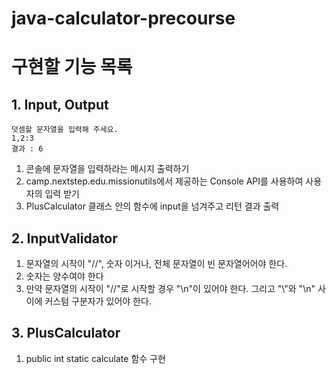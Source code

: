 # java-calculator-precourse

# 구현할 기능 목록

## 1. Input, Output

```
덧셈할 문자열을 입력해 주세요.
1,2:3
결과 : 6
```

1. 콘솔에 문자열을 입력하라는 메시지 출력하기
2. camp.nextstep.edu.missionutils에서 제공하는 Console API를 사용하여 사용자의 입력 받기
3. PlusCalculator 클래스 안의 함수에 input을 넘겨주고 리턴 결과 출력

## 2. InputValidator

1. 문자열의 시작이 "//", 숫자 이거나, 전체 문자열이 빈 문자열어어야 한다.
2. 숫자는 양수여야 한다
3. 만약 문자열의 시작이 "//"로 시작할 경우 "\n"이 있어야 한다. 그리고 "\\"와 "\n" 사이에 커스텀 구분자가 있어야 한다. 

## 3. PlusCalculator

1. public int static calculate 함수 구현
